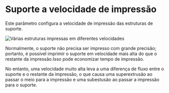 Suporte a velocidade de impressão
====
Este parâmetro configura a velocidade de impressão das estruturas de suporte.

![Várias estruturas impressas em diferentes velocidades](../../../articles/images/speed_difference.png)

Normalmente, o suporte não precisa ser impresso com grande precisão; portanto, é possível imprimir o suporte em velocidade mais alta do que o restante da impressão.Isso pode economizar tempo de impressão.

No entanto, uma velocidade muito alta leva a uma diferença de fluxo entre o suporte e o restante da impressão, o que causa uma superextrusão ao passar o meio para a impressão e uma subestusão ao passar a impressão para o suporte.